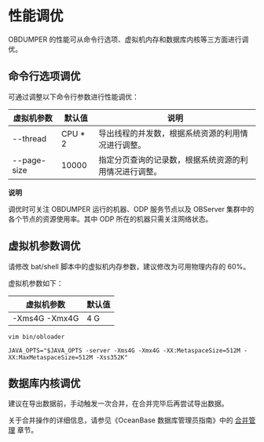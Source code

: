 性能调优 
=========================

OBDUMPER 的性能可从命令行选项、虚拟机内存和数据库内核等三方面进行调优。

命令行选项调优 
----------------------------

可通过调整以下命令行参数进行性能调优：


|  **虚拟机参数**  |   默认值    |             说明              |
|-------------|----------|-----------------------------|
| --thread    | CPU \* 2 | 导出线程的并发数，根据系统资源的利用情况进行调整。   |
| --page-size | 10000    | 指定分页查询的记录数，根据系统资源的利用情况进行调整。 |


**说明**



调优时可关注 OBDUMPER 运行的机器、ODP 服务节点以及 OBServer 集群中的各个节点的资源使用率。其中 ODP 所在的机器只需关注网络状态。

虚拟机参数调优 
----------------------------

请修改 bat/shell 脚本中的虚拟机内存参数，建议修改为可用物理内存的 60%。

虚拟机参数如下：


|   **虚拟机参数**   | **默认值** |
|---------------|---------|
| -Xms4G -Xmx4G | 4 G     |



```shell
vim bin/obloader

JAVA_OPTS="$JAVA_OPTS -server -Xms4G -Xmx4G -XX:MetaspaceSize=512M -XX:MaxMetaspaceSize=512M -Xss352K"
```



数据库内核调优 
----------------------------

建议在导出数据前，手动触发一次合并，在合并完毕后再尝试导出数据。

关于合并操作的详细信息，请参见《OceanBase 数据库管理员指南》中的 [合并管理](https://www.oceanbase.com/docs/oceanbase-database/oceanbase-database/V3.2.1/dump-management-overview) 章节。
